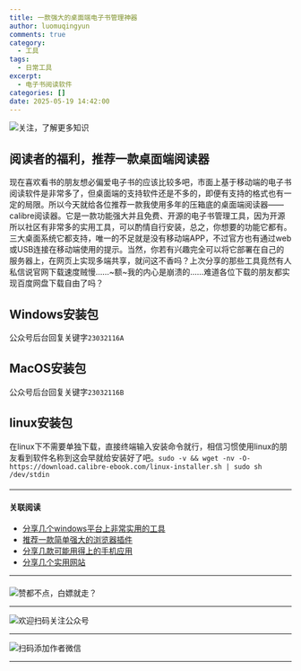 ```yaml
---
title: 一款强大的桌面端电子书管理神器
author: luomuqingyun
comments: true
category:
  - 工具
tags:
  - 日常工具
excerpt:
  - 电子书阅读软件
categories: []
date: 2025-05-19 14:42:00
---
```

![关注，了解更多知识](https://files.mdnice.com/user/38598/6816d023-b102-440f-8ad0-095db85b4f5d.png)
## 阅读者的福利，推荐一款桌面端阅读器
现在喜欢看书的朋友想必偏爱电子书的应该比较多吧，市面上基于移动端的电子书阅读软件是非常多了，但桌面端的支持软件还是不多的，即便有支持的格式也有一定的局限。所以今天就给各位推荐一款我使用多年的压箱底的桌面端阅读器——calibre阅读器。它是一款功能强大并且免费、开源的电子书管理工具，因为开源所以社区有非常多的实用工具，可以酌情自行安装，总之，你想要的功能它都有。三大桌面系统它都支持，唯一的不足就是没有移动端APP，不过官方也有通过web或USB连接在移动端使用的提示。当然，你若有兴趣完全可以将它部署在自己的服务器上，在网页上实现多端共享，就问这不香吗？上次分享的那些工具竟然有人私信说官网下载速度贼慢……~额~我的内心是崩溃的……难道各位下载的朋友都实现百度网盘下载自由了吗？

## Windows安装包
公众号后台回复关键字`23032116A`
## MacOS安装包
公众号后台回复关键字`23032116B`
## linux安装包
在linux下不需要单独下载，直接终端输入安装命令就行，相信习惯使用linux的朋友看到软件名称到这会早就给安装好了吧。`sudo -v && wget -nv -O- https://download.calibre-ebook.com/linux-installer.sh | sudo sh /dev/stdin`
####
----
#### 关联阅读
- [分享几个windows平台上非常实用的工具](https://mp.weixin.qq.com/s?__biz=MzI1OTQ4MTg4Ng==&mid=2247485420&idx=2&sn=728ca4abbadf7caf51c392e7d7045cbe&chksm=ea790f9ddd0e868b9fa162c80db1876199845f387bbe851c8d38a4e8412329ae635916c13cfb&token=810197258&lang=zh_CN#rd)
- [推荐一款简单强大的浏览器插件](https://mp.weixin.qq.com/s?__biz=MzI1OTQ4MTg4Ng==&mid=2247485454&idx=2&sn=a96a2d5a39f3a04156447de30eed861b&chksm=ea79007fdd0e896981f5883414235894af2157144cf2a187e8343d43d1baedae15d1879b39db&token=810197258&lang=zh_CN#rd)
- [分享几款可能用得上的手机应用](https://mp.weixin.qq.com/s?__biz=MzI1OTQ4MTg4Ng==&mid=2247485395&idx=2&sn=601cbe04250d6c0f22426efa8a764228&chksm=ea790fa2dd0e86b4580919a7a092fc254be859bed5afd5ae577df73e63cb4d53f9807a237209&token=810197258&lang=zh_CN#rd)
- [分享几个实用网站](https://mp.weixin.qq.com/s?__biz=MzI1OTQ4MTg4Ng==&mid=2247484180&idx=1&sn=e3216d4953611ee64661eab3d4f6b67d&chksm=ea790b65dd0e8273e68fb39c40a893cd32551a77314c26de7b566e7924f96c5bf882882de72e&token=810197258&lang=zh_CN#rd)
----
####
![赞都不点，白嫖就走？](https://files.mdnice.com/user/38598/5a34f484-ae97-4058-a891-28773b3b04e5.png)

----
![欢迎扫码关注公众号](https://files.mdnice.com/user/38598/659b642c-fcce-4f9c-becc-038eadd2c655.jpg)

----
![扫码添加作者微信](https://files.mdnice.com/user/38598/37e7b97e-a5c7-44d1-9e48-bbe22ab3141d.jpg)

----

